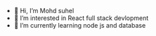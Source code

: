 - 👋 Hi, I’m Mohd suhel
- 👀 I’m interested in React full stack devlopment
- 🌱 I’m currently learning node js and database
